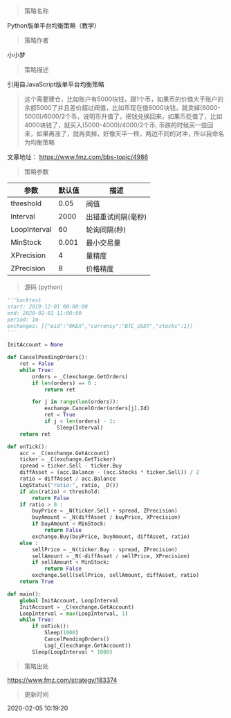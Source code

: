 
> 策略名称

Python版单平台均衡策略（教学）

> 策略作者

小小梦

> 策略描述

引用自JavaScript版单平台均衡策略
> 这个需要建仓，比如账户有5000块钱，跟1个币，如果币的价值大于账户的余额5000了并且差价超过阀值，比如币现在值6000块钱，就卖掉(6000-5000)/6000/2个币，说明币升值了，把钱兑换回来，如果币贬值了，比如4000块钱了，就买入(5000-4000)/4000/2个币, 币跌的时候买一些回来，如果再涨了，就再卖掉，好像天平一样，两边不同的对冲，所以我命名为均衡策略

文章地址： https://www.fmz.com/bbs-topic/4986

> 策略参数



|参数|默认值|描述|
|----|----|----|
|threshold|0.05|阀值|
|Interval|2000|出错重试间隔(毫秒)|
|LoopInterval|60|轮询间隔(秒)|
|MinStock|0.001|最小交易量|
|XPrecision|4|量精度|
|ZPrecision|8|价格精度|


> 源码 (python)

``` python
'''backtest
start: 2019-12-01 00:00:00
end: 2020-02-01 11:00:00
period: 1m
exchanges: [{"eid":"OKEX","currency":"BTC_USDT","stocks":1}]
'''

InitAccount = None

def CancelPendingOrders():
    ret = False
    while True:
        orders = _C(exchange.GetOrders)
        if len(orders) == 0 :
            return ret

        for j in range(len(orders)):
            exchange.CancelOrder(orders[j].Id)
            ret = True
            if j < len(orders) - 1:
                Sleep(Interval)
    return ret 

def onTick():
    acc = _C(exchange.GetAccount)
    ticker = _C(exchange.GetTicker)
    spread = ticker.Sell - ticker.Buy
    diffAsset = (acc.Balance - (acc.Stocks * ticker.Sell)) / 2
    ratio = diffAsset / acc.Balance
    LogStatus("ratio:", ratio, _D())
    if abs(ratio) < threshold:
        return False
    if ratio > 0 :
        buyPrice = _N(ticker.Sell + spread, ZPrecision)
        buyAmount = _N(diffAsset / buyPrice, XPrecision)
        if buyAmount < MinStock:
            return False
        exchange.Buy(buyPrice, buyAmount, diffAsset, ratio)
    else :
        sellPrice = _N(ticker.Buy - spread, ZPrecision)
        sellAmount = _N(-diffAsset / sellPrice, XPrecision)
        if sellAmount < MinStock:
            return False 
        exchange.Sell(sellPrice, sellAmount, diffAsset, ratio)
    return True

def main():
    global InitAccount, LoopInterval
    InitAccount = _C(exchange.GetAccount)
    LoopInterval = max(LoopInterval, 1)
    while True:
        if onTick():
            Sleep(1000)
            CancelPendingOrders()
            Log(_C(exchange.GetAccount))
        Sleep(LoopInterval * 1000)
```

> 策略出处

https://www.fmz.com/strategy/183374

> 更新时间

2020-02-05 10:19:20
